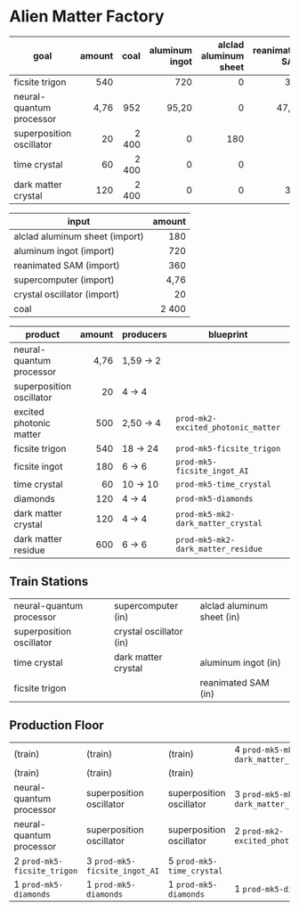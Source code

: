 # Alien Matter Factory

| goal                     | amount |  coal | aluminum ingot | alclad aluminum sheet | reanimated SAM | supercomputer | crystal oscillator |
|--------------------------|-------:|------:|---------------:|----------------------:|---------------:|--------------:|-------------------:|
| ficsite trigon           |    540 |       |            720 |                     0 |            360 |             0 |                  0 |
| neural-quantum processor |   4,76 |   952 |          95,20 |                     0 |          47,60 |          4,76 |                  0 |
| superposition oscillator |     20 | 2 400 |              0 |                   180 |             50 |             0 |                 20 |
| time crystal             |     60 | 2 400 |              0 |                     0 |              0 |             0 |                  0 |
| dark matter crystal      |    120 | 2 400 |              0 |                     0 |            300 |             0 |                  0 |

| input                          | amount |
|--------------------------------|-------:|
| alclad aluminum sheet (import) |    180 |
| aluminum ingot (import)        |    720 |
| reanimated SAM (import)        |    360 |
| supercomputer (import)         |   4,76 |
| crystal oscillator (import)    |     20 |
| coal                           |  2 400 |

| product                  | amount | producers     | blueprint                          |  amount | max                      |
|--------------------------|-------:|---------------|------------------------------------|--------:|--------------------------|
| neural-quantum processor |   4,76 | 1,59 &rarr; 2 |                                    | 2 / 1x2 | neural-quantum processor |
| superposition oscillator |     20 | 4 &rarr; 4    |                                    | 4 / 2x2 | superposition oscillator |
| excited photonic matter  |    500 | 2,50 &rarr; 4 | `prod-mk2-excited_photonic_matter` |   2 / 1 | superposition oscillator |
| ficsite trigon           |    540 | 18 &rarr; 24  | `prod-mk5-ficsite_trigon`          |   2 / 1 | ficsite trigon           |
| ficsite ingot            |    180 | 6 &rarr; 6    | `prod-mk5-ficsite_ingot_AI`        |   3 / 1 | ficsite trigon           |
| time crystal             |     60 | 10 &rarr; 10  | `prod-mk5-time_crystal`            |   5 / 1 | time crystal             |
| diamonds                 |    120 | 4 &rarr; 4    | `prod-mk5-diamonds`                |   4 / 4 | time crystal             |
| dark matter crystal      |    120 | 4 &rarr; 4    | `prod-mk5-mk2-dark_matter_crystal` |   4 / 1 | superposition oscillator |
| dark matter residue      |    600 | 6 &rarr; 6    | `prod-mk5-mk2-dark_matter_residue` |   3 / 1 | dark matter crystal      |

## Train Stations
|                          |                         |                            |
|--------------------------|-------------------------|----------------------------|
| neural-quantum processor | supercomputer (in)      | alclad aluminum sheet (in) |
| superposition oscillator | crystal oscillator (in) |                            |
| time crystal             | dark matter crystal     | aluminum ingot (in)        |
| ficsite trigon           |                         | reanimated SAM (in)        |

## Production Floor
|                             |                               |                           |                                      |
|-----------------------------|-------------------------------|---------------------------|--------------------------------------|
| (train)                     | (train)                       | (train)                   | 4 `prod-mk5-mk2-dark_matter_crystal` |
| (train)                     | (train)                       | (train)                   |                                      |
| neural-quantum processor    | superposition oscillator      | superposition oscillator  | 3 `prod-mk5-mk2-dark_matter_residue` |
| neural-quantum processor    | superposition oscillator      | superposition oscillator  | 2 `prod-mk2-excited_photonic_matter` |
| 2 `prod-mk5-ficsite_trigon` | 3 `prod-mk5-ficsite_ingot_AI` | 5 `prod-mk5-time_crystal` |                                      |
| 1 `prod-mk5-diamonds`       | 1 `prod-mk5-diamonds`         | 1 `prod-mk5-diamonds`     | 1 `prod-mk5-diamonds`                |
